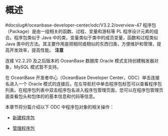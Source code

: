 概述 
=======================
#docslug#/oceanbase-developer-center/odc/V3.2.2/overview-47
程序包（Package）是由一组相关的函数、过程、变量和游标等 PL 程序设计元素的组合。程序包类似于 Java 中的类，变量类似于类中的成员变量，函数和过程类似 Java 类中的方法。其主要作用是把相同或相似的东西归类，方便维护和管理，提高开发效率，提高性能。
**注意**



连接 V2.2.20 及之后版本的 OceanBase 数据库 Oracle 模式支持创建触发器对象，MySQL 模式暂不支持。

在 OceanBase 开发者中心（OceanBase Developer Center，ODC）单击连接名进入一个 Oracle 模式的连接后，在左导航栏中单击程序包标签可以查看程序包列表。在程序包列表中双击程序包名进入程序包管理页面，您可以在程序包管理页面查看包头和包体的的基本信息和代码等信息。

本章节将分篇介绍以下 ODC 中程序包对象的相关操作：

* [新建程序包](../../../7.client-odc-user-guide/9.client-odc-database-objects/6.client-odc-package-objects/2.client-odc-create-a-program-package.md)

  

* [管理程序包](../../../7.client-odc-user-guide/9.client-odc-database-objects/6.client-odc-package-objects/3.client-odc-manage-program-packages.md)

  



